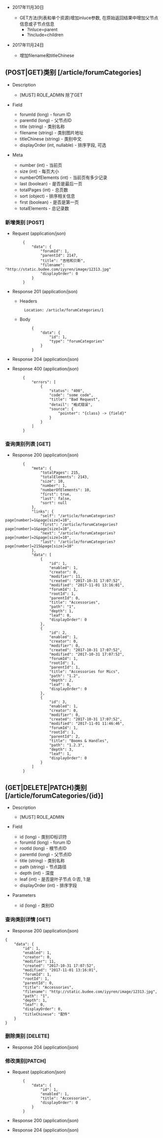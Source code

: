 
+ 2017年11月30日
    + GET方法(列表和单个资源)增加inluce参数, 在原始返回结果中增加父节点信息或子节点信息
        + ?inluce=parent
        + ?include=children 

+ 2017年11月24日
    + 增加filename和titleChinese
    
## (POST|GET)类别 [/article/forumCategories]

+ Description
    + [MUST] ROLE_ADMIN 除了GET

+ Field
    + forumId (long) - forum ID
    + parentId (long) - 父节点ID
    + title (string) - 类别名称
    + filename (string) - 类别图片地址
    + titleChinese (string) - 类别中文 
    + displayOrder (int, nullable) - 排序字段, 可选

+ Meta
    + number (int) - 当前页
    + size (int) - 每页大小
    + numberOfElements (int) - 当前页有多少记录
    + last (boolean) - 是否是最后一页
    + totalPages (int) - 总页数
    + sort (object) - 排序相关信息
    + first (boolean) - 是否是第一页
    + totalElements - 总记录数

### 新增类别 [POST]

+ Request (application/json)
```
        {
            "data": {
                "forumId": 1,
                "parentId": 2147,
                "title": "吉他和贝斯",
                "filename": "http://static.budee.com/iyyren/image/12313.jpg"
                "displayOrder": 0
            }
        }
```
+ Response 201 (application/json)

    + Headers

            Location: /article/forumCategories/1

    + Body
```
            {
                "data": {
                    "id": 1,
                    "type": "forumCategories"
                }
            }
```           
+ Response 204 (application/json)
        
+ Response 400 (application/json)
```
        {
            "errors": [
                {
                    "status": "400",
                    "code": "some code",
                    "title": "Bad Request",
                    "detail": "格式错误",
                    "source": {
                        "pointer": "{class} -> {field}"
                    }
                }
            ]
        }
```
### 查询类别列表 [GET]

+ Response 200 (application/json)
```
        {
            "meta": {
                "totalPages": 215,
                "totalElements": 2143,
                "size": 10,
                "number": 1,
                "numberOfElements": 10,
                "first": true,
                "last": false,
                "sort": null
            },
            "links": {
                "self": "/article/forumCategories?page[number]=1&page[size]=10",
                "first": "/article/forumCategories?page[number]=1&page[size]=10",
                "next": "/article/forumCategories?page[number]=2&page[size]=10",
                "last": "/article/forumCategories?page[number]=215&page[size]=10"
            },
            "data": [
                {
                    "id": 1,
                    "enabled": 1,
                    "creator": 0,
                    "modifier": 11,
                    "created": "2017-10-31 17:07:52",
                    "modified": "2017-11-01 13:16:01",
                    "forumId": 1,
                    "rootId": 1,
                    "parentId": 0,
                    "title": "Accessories",
                    "path": "1",
                    "depth": 1,
                    "leaf": 0,
                    "displayOrder": 0
                },
                {
                    "id": 2,
                    "enabled": 1,
                    "creator": 0,
                    "modifier": 0,
                    "created": "2017-10-31 17:07:52",
                    "modified": "2017-10-31 17:07:52",
                    "forumId": 1,
                    "rootId": 1,
                    "parentId": 1,
                    "title": "Accessories for Mics",
                    "path": "1.2",
                    "depth": 2,
                    "leaf": 0,
                    "displayOrder": 0
                },
                {
                    "id": 3,
                    "enabled": 1,
                    "creator": 0,
                    "modifier": 0,
                    "created": "2017-10-31 17:07:52",
                    "modified": "2017-11-01 11:46:46",
                    "forumId": 1,
                    "rootId": 1,
                    "parentId": 2,
                    "title": "Booms & Handles",
                    "path": "1.2.3",
                    "depth": 3,
                    "leaf": 1,
                    "displayOrder": 0
                }
            ]
        }        
```
## (GET|DELETE|PATCH)类别 [/article/forumCategories/{id}]

+ Description
    + [MUST] ROLE_ADMIN
    
+ Field
    + id (long) - 类别ID标识符
    + forumId (long) - forum ID
    + rootId (long) - 根节点ID
    + parentId (long) - 父节点ID
    + title (string) - 类别名称
    + path (string) - 节点路径
    + depth (int) - 深度
    + leaf (int) - 是否是叶子节点 0:否, 1:是
    + displayOrder (int) - 排序字段

+ Parameters
    + id (long) - 类别ID

### 查询类别详情 [GET]

+ Response 200 (application/json)
```
{
    "data": {
        "id": 1,
        "enabled": 1,
        "creator": 0,
        "modifier": 11,
        "created": "2017-10-31 17:07:52",
        "modified": "2017-11-01 13:16:01",
        "forumId": 1,
        "rootId": 1,
        "parentId": 0,
        "title": "Accessories",
        "filename": "http://static.budee.com/iyyren/image/12313.jpg",
        "path": "1",
        "depth": 1,
        "leaf": 0,
        "displayOrder": 0,
        "titleChinese": "配件"
    }
}
```
### 删除类别 [DELETE]

+ Response 204 (application/json)

### 修改类别[PATCH]

+ Request (application/json)
```
        {
            "data": {
                "id": 1,
                "enabled": 1,
                "title": "Accessories",
                "displayOrder": 0
            }
        }
```      
+ Response 200 (application/json)

+ Response 204 (application/json)
